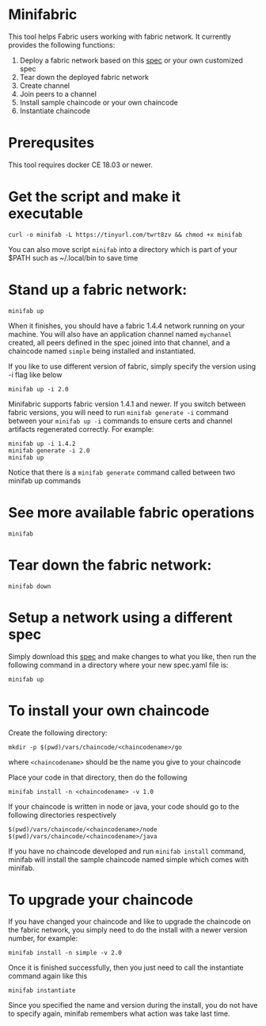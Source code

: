 # Minifabric
This tool helps Fabric users working with fabric network. It currently provides the following functions:

1. Deploy a fabric network based on this [spec](spec.yaml) or your own customized spec
2. Tear down the deployed fabric network
3. Create channel
4. Join peers to a channel
5. Install sample chaincode or your own chaincode
6. Instantiate chaincode

# Prerequsites
This tool requires docker CE 18.03 or newer.

# Get the script and make it executable
```
curl -o minifab -L https://tinyurl.com/twrt8zv && chmod +x minifab
```

You can also move script `minifab` into a directory which is part
of your $PATH such as ~/.local/bin to save time

# Stand up a fabric network:
```
minifab up
```

When it finishes, you should have a fabric 1.4.4 network running on your machine.
You will also have an application channel named `mychannel` created, all
peers defined in the spec joined into that channel, and a chaincode named
`simple` being installed and instantiated.

If you like to use different version of fabric, simply specify the version using -i
flag like below

```
minifab up -i 2.0
```

Minifabric supports fabric version 1.4.1 and newer. If you switch between fabric
versions, you will need to run `minifab generate -i` command between your `minifab up -i`
commands to ensure certs and channel artifacts regenerated correctly. For example:

```
minifab up -i 1.4.2
minifab generate -i 2.0
minifab up
```

Notice that there is a `minifab generate` command called between two minifab up commands

# See more available fabric operations
```
minifab
```

# Tear down the fabric network:
```
minifab down
```

# Setup a network using a different spec
Simply download this [spec](spec.yaml) and make changes to what you like, then run the following
command in a directory where your new spec.yaml file is:

```
minifab up
```

# To install your own chaincode
Create the following directory:
  
```
mkdir -p $(pwd)/vars/chaincode/<chaincodename>/go
```
where `<chaincodename>` should be the name you give to your chaincode

Place your code in that directory, then do the following
```
minifab install -n <chaincodename> -v 1.0
```
If your chaincode is written in node or java, your code should go to the following directories respectively
```
$(pwd)/vars/chaincode/<chaincodename>/node
$(pwd)/vars/chaincode/<chaincodename>/java
```

If you have no chaincode developed and run `minifab install` command, minifab will install the sample chaincode named simple which comes with minifab.

# To upgrade your chaincode
If you have changed your chaincode and like to upgrade the chaincode on
the fabric network, you simply need to do the install with a newer
version number, for example:
```
minifab install -n simple -v 2.0
```
Once it is finished successfully, then you just need to call the
instantiate command again like this
```
minifab instantiate
```

Since you specified the name and version during the install, you
do not have to specify again, minifab remembers what action was
take last time.
